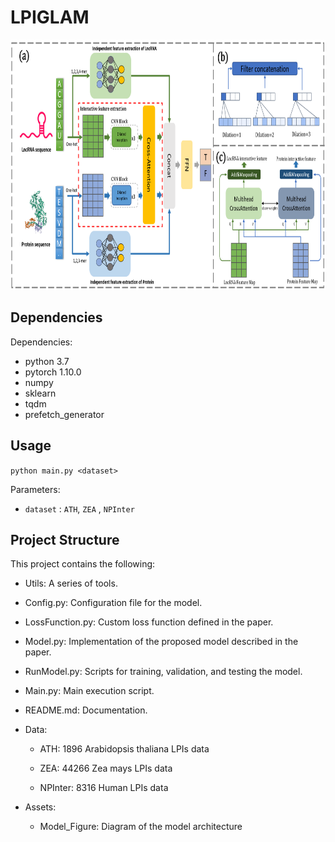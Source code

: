 #  LPIGLAM



<img src="asserts/model.png"  width="800px"  height="400px"  title="Model Overview" >

##  Dependencies



Dependencies:
- python 3.7
- pytorch 1.10.0
- numpy
- sklearn
- tqdm
- prefetch_generator
  
##  Usage

`python main.py <dataset> `

Parameters:
- `dataset` : `ATH`, `ZEA` , `NPInter` 
##  Project Structure

This project contains the following:

- Utils: A series of tools.

- Config.py: Configuration file for the model.

- LossFunction.py: Custom loss function defined in the paper.

- Model.py: Implementation of the proposed model described in the paper. 

- RunModel.py: Scripts for training, validation, and testing the model.

- Main.py: Main execution script.

- README.md: Documentation.

- Data:

    - ATH: 1896 Arabidopsis thaliana LPIs data

    - ZEA: 44266 Zea mays LPIs data

    - NPInter: 8316 Human LPIs data

- Assets:

    - Model_Figure: Diagram of the model architecture
